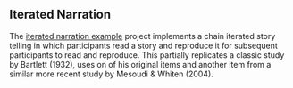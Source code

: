 ## Iterated Narration

The [iterated narration example](https://github.com/magpie-ea/IteratedNarration) project implements a chain iterated story telling in which participants read a story and reproduce it for subsequent participants to read and reproduce. This partially replicates a classic study by Bartlett (1932), uses on of his original items and another item from a similar more recent study by Mesoudi & Whiten (2004).

